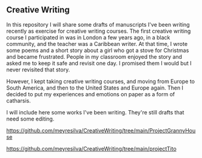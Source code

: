 
##  Creative Writing 

In this repository I will share some drafts of manuscripts I've been writing recently as exercise for creative writing courses. The first creative writing course I participated in was in London a few years ago, in a black community, and the teacher was a Caribbean writer. At that time, I wrote some poems and a short story about a girl who got a stove for Christmas and became frustrated. People in my classroom enjoyed the story and asked me to keep it safe and revisit one day. I promised them I would but I never revisited that story. 

However, I kept taking creative writing courses, and moving from Europe to South America, and then to the United States and Europe again. Then I decided to put my experiences and emotions on paper as a form of catharsis.


I will include here some works I've been writing. They're still drafts that need some editing. 

https://github.com/meyresilva/CreativeWriting/tree/main/ProjectGrannyHouse

https://github.com/meyresilva/CreativeWriting/tree/main/projectTito


